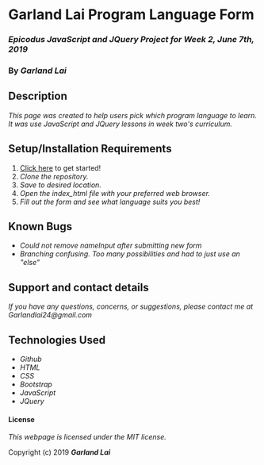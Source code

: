 # Garland Lai Program Language Form

### _Epicodus JavaScript and JQuery Project for Week 2, June 7th, 2019_

### By _*Garland Lai*_

## Description

_This page was created to help users pick which program language to learn. It was use JavaScript and JQuery  lessons in week two's curriculum._

## Setup/Installation Requirements

1. [Click here](https://github.com/GarlandLai/Garland-project-2.git) to get started!
2. _Clone the repository._
3. _Save to desired location._
4. _Open the index_html file with your preferred web browser._
5. _Fill out the form and see what language suits you best!_

## Known Bugs

* _Could not remove nameInput after submitting new form_
* _Branching confusing. Too many possibilities and had to just use an "else"_

## Support and contact details

_If you have any questions, concerns, or suggestions, please contact me at Garlandlai24@gmail.com_

## Technologies Used

* _Github_
* _HTML_
* _CSS_
* _Bootstrap_
* _JavaScript_
* _JQuery_

#### License

*This webpage is licensed under the MIT license.*

Copyright (c) 2019 **_Garland Lai_**
